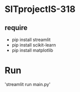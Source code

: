 # SITprojectIS-318
## require
- pip install streamlit
- pip install scikit-learn
- pip install matplotlib

# Run
'streamlit run main.py'